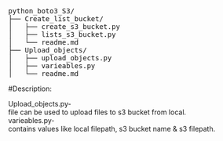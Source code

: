 <pre>
python_boto3_S3/
├── Create_list_bucket/
│   ├── create_s3_bucket.py
│   ├── lists_s3_bucket.py
│   └── readme.md
├── Upload_objects/
│   ├── upload_objects.py
│   ├── varieables.py
│   └── readme.md
</pre>

#Description: 

Upload_objects.py- <br>
file can be used to upload files to s3 bucket from local. <br>
varieables.py- <br>
contains values like local filepath, s3 bucket name & s3 filepath. <br>
